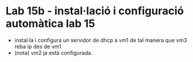 # Lab 15b - instal·lació i configuració automàtica lab 15
- instal·la i configura un servidor de dhcp a vm1 de tal manera que vm3 reba ip des de vm1
- (nota) vm2 ja està configurada.
